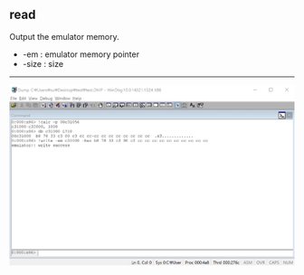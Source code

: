 read
-------
Output the emulator memory.
* -em : emulator memory pointer
* -size : size 
---
![](./img/read.gif)

